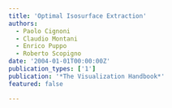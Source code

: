 ```yaml
---
title: 'Optimal Isosurface Extraction'
authors:
  - Paolo Cignoni
  - Claudio Montani
  - Enrico Puppo
  - Roberto Scopigno
date: '2004-01-01T00:00:00Z'
publication_types: ['1']
publication: '*The Visualization Handbook*'
featured: false

---
```

